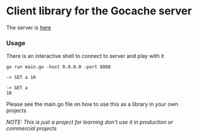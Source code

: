 # Client library for the Gocache server

The server is [here](https://github.com/dropdevrahul/gocache)

### Usage
There is an interactive shell to connect to server and play with it

```
go run main.go -host 0.0.0.0 -port 8888
```


```
-> SET a 10

-> GET a
10
```

Please see the main.go file on how to use this as a library in your own projects

*NOTE: This is just a project for learning don't use it in production or commercial projects*
